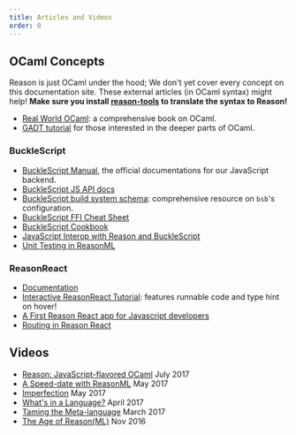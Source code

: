 ```yaml
---
title: Articles and Videos
order: 0
---
```


## OCaml Concepts

Reason is just OCaml under the hood; We don't yet cover every concept on this documentation site. These external articles (in OCaml syntax) might help! **Make sure you install [reason-tools](https://github.com/reasonml/reason-tools) to translate the syntax to Reason!**

- [Real World OCaml](https://realworldocaml.org): a comprehensive book on OCaml.
- [GADT tutorial](http://mads-hartmann.com/ocaml/2015/01/05/gadt-ocaml.html) for those interested in the deeper parts of OCaml.

### BuckleScript

- [BuckleScript Manual](http://bucklescript.github.io/bucklescript/Manual.html), the official documentations for our JavaScript backend.
- [BuckleScript JS API docs](http://bucklescript.github.io/bucklescript/api/index.html)
- [BuckleScript build system schema](http://bucklescript.github.io/bucklescript/docson/#build-schema.json): comprehensive resource on `bsb`'s configuration.
- [BuckleScript FFI Cheat Sheet](https://github.com/glennsl/bucklescript-ffi-cheatsheet)
- [BuckleScript Cookbook](https://github.com/glennsl/bucklescript-cookbook)
- [JavaScript Interop with Reason and BuckleScript](https://jaredforsyth.com/2017/06/03/javascript-interop-with-reason-and-bucklescript/)
- [Unit Testing in ReasonML](https://jaketrent.com/post/unit-testing-in-reasonml/)

### ReasonReact

- [Documentation](https://reasonml.github.io/reason-react/)
- [Interactive ReasonReact Tutorial](https://jaredforsyth.com/2017/07/05/a-reason-react-tutorial/): features runnable code and type hint on hover!
- [A First Reason React app for Javascript developers](https://jamesfriend.com.au/a-first-reason-react-app-for-js-developers)
- [Routing in Reason React](https://jamesfriend.com.au/routing-in-reason-react)

## Videos

- [Reason: JavaScript-flavored OCaml](https://www.youtube.com/watch?v=vTb8UU_Yjmk) July 2017
- [A Speed-date with ReasonML](https://www.youtube.com/watch?v=dKYAh8vJiSk) May 2017
- [Imperfection](https://www.youtube.com/watch?v=tCVXp6gFD8o) May 2017
- [What's in a Language?](https://www.youtube.com/watch?v=24S5u_4gx7w) April 2017
- [Taming the Meta-language](https://www.youtube.com/watch?v=_0T5OSSzxms) March 2017
- [The Age of Reason(ML)](https://www.youtube.com/watch?v=8LCmLQ1-YqQ) Nov 2016
